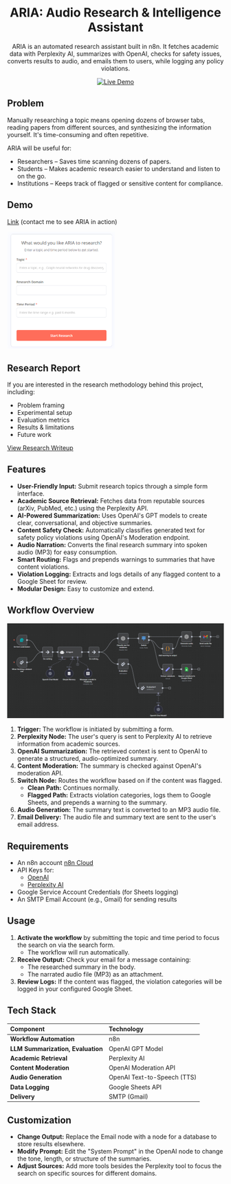<a id="readme-top"></a>

<div align="center">
  <h1>ARIA: Audio Research & Intelligence Assistant</h1>
ARIA is an automated research assistant built in n8n. It fetches academic data with Perplexity AI, summarizes with OpenAI, checks for safety issues, converts results to audio, and emails them to users, while logging any policy violations.
  
[![Live Demo](https://img.shields.io/badge/Demo-green)](https://n8n.research-ai-agent.com/)

</div>

## Problem
Manually researching a topic means opening dozens of browser tabs, reading papers from different sources, and synthesizing the information yourself. It's time-consuming and often repetitive. 

ARIA will be useful for:

* Researchers – Saves time scanning dozens of papers.
* Students – Makes academic research easier to understand and listen to on the go.
* Institutions – Keeps track of flagged or sensitive content for compliance.


## Demo 

[Link](https://www.youtube.com/embed/HwIVyqfqG2Q?si=xWUxhOe12fV0BzOO) (contact me to see ARIA in action)
<p align="left">
  <img src="https://github.com/UjuAyoku/ARIA/blob/main/images/UI.PNG" alt="Logo" width="250">
</p>

## Research Report
If you are interested in the research methodology behind this project, including:
- Problem framing
- Experimental setup
- Evaluation metrics
- Results & limitations
- Future work

[View Research Writeup](https://github.com/UjuAyoku/ARIA/blob/main/research-report.md)

## Features

*   **User-Friendly Input:** Submit research topics through a simple form interface.
*   **Academic Source Retrieval:** Fetches data from reputable sources (arXiv, PubMed, etc.) using the Perplexity API.
*   **AI-Powered Summarization:** Uses OpenAI's GPT models to create clear, conversational, and objective summaries.
*   **Content Safety Check:** Automatically classifies generated text for safety policy violations using OpenAI's Moderation endpoint.
*   **Audio Narration:** Converts the final research summary into spoken audio (MP3) for easy consumption.
*   **Smart Routing:** Flags and prepends warnings to summaries that have content violations.
*   **Violation Logging:** Extracts and logs details of any flagged content to a Google Sheet for review.
*   **Modular Design:** Easy to customize and extend.

## Workflow Overview
![n8n Workflow Diagram](./images/workflow-diagram.PNG) 

1.  **Trigger:** The workflow is initiated by submitting a form.
2.  **Perplexity Node:** The user's query is sent to Perplexity AI to retrieve information from academic sources.
3.  **OpenAI Summarization:** The retrieved context is sent to OpenAI to generate a structured, audio-optimized summary.
4.  **Content Moderation:** The summary is checked against OpenAI's moderation API.
5.  **Switch Node:** Routes the workflow based on if the content was flagged.
    *   **Clean Path:** Continues normally.
    *   **Flagged Path:** Extracts violation categories, logs them to Google Sheets, and prepends a warning to the summary.
6.  **Audio Generation:** The summary text is converted to an MP3 audio file.
7.  **Email Delivery:** The audio file and summary text are sent to the user's email address.
   
## Requirements

*   An n8n account [n8n Cloud](https://n8n.io/)
*   API Keys for:
    *   [OpenAI](https://platform.openai.com/api-keys)
    *   [Perplexity AI](https://www.perplexity.ai/settings/api)
*   Google Service Account Credentials (for Sheets logging)
*   An SMTP Email Account (e.g., Gmail) for sending results
  
## Usage

1.  **Activate the workflow** by submitting the topic and time period to focus the search on via the search form.
    *   The workflow will run automatically.
2.  **Receive Output:** Check your email for a message containing:
    *   The researched summary in the body.
    *   The narrated audio file (MP3) as an attachment.
3.  **Review Logs:** If the content was flagged, the violation categories will be logged in your configured Google Sheet.

## Tech Stack

| Component | Technology |
| :--- | :--- |
| **Workflow Automation** | n8n |
| **LLM Summarization, Evaluation** | OpenAI GPT Model |
| **Academic Retrieval** | Perplexity AI |
| **Content Moderation** | OpenAI Moderation API |
| **Audio Generation** | OpenAI Text-to-Speech (TTS) |
| **Data Logging** | Google Sheets API |
| **Delivery** | SMTP (Gmail) |

## Customization

*   **Change Output:** Replace the Email node with a node for a database to store results elsewhere.
*   **Modify Prompt:** Edit the "System Prompt" in the OpenAI node to change the tone, length, or structure of the summaries.
*   **Adjust Sources:** Add more tools besides the Perplexity tool to focus the search on specific sources for different domains.
